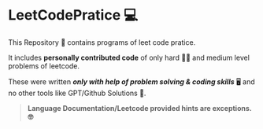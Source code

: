 # LeetCodePratice 💻
This Repository 🚩 contains programs of leet code pratice.  

It includes **personally contributed code** of only hard 🤜🤛 and medium level problems of leetcode.

These were written _**only with help of problem solving & coding skills**_ 🖥️ and no other tools like GPT/Github Solutions 🤒.  
>**Language Documentation/Leetcode provided hints are exceptions. 🤓**  
